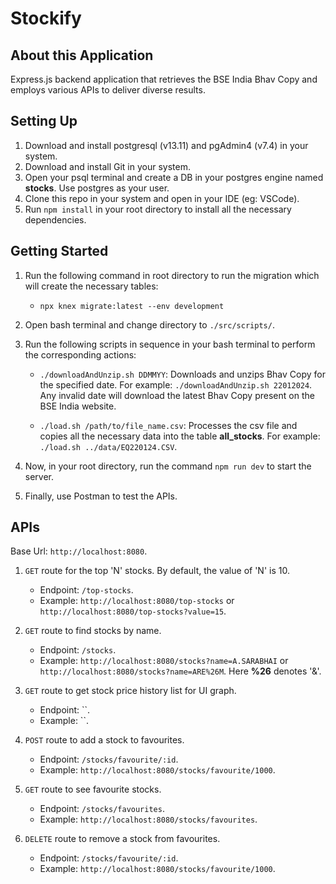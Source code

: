 # Stockify

## About this Application

Express.js backend application that retrieves the BSE India Bhav Copy and employs various APIs to deliver diverse results.

## Setting Up

1. Download and install postgresql (v13.11) and pgAdmin4 (v7.4) in your system.
2. Download and install Git in your system.
3. Open your psql terminal and create a DB in your postgres engine named **stocks**. Use postgres as your user.
4. Clone this repo in your system and open in your IDE (eg: VSCode).
5. Run `npm install` in your root directory to install all the necessary dependencies.

## Getting Started

1. Run the following command in root directory to run the migration which will create the necessary tables:

   - `npx knex migrate:latest --env development`

2. Open bash terminal and change directory to `./src/scripts/`.
3. Run the following scripts in sequence in your bash terminal to perform the corresponding actions:

   - `./downloadAndUnzip.sh DDMMYY`: Downloads and unzips Bhav Copy for the specified date. For example: `./downloadAndUnzip.sh 22012024`. Any invalid date will download the latest Bhav Copy present on the BSE India website.

   - `./load.sh /path/to/file_name.csv`: Processes the csv file and copies all the necessary data into the table **all_stocks**. For example: `./load.sh ../data/EQ220124.CSV`.

4. Now, in your root directory, run the command `npm run dev` to start the server.
5. Finally, use Postman to test the APIs.

## APIs

Base Url: `http://localhost:8080`.

1. `GET` route for the top 'N' stocks. By default, the value of 'N' is 10.

   - Endpoint: `/top-stocks`.
   - Example: `http://localhost:8080/top-stocks` or `http://localhost:8080/top-stocks?value=15`.

2. `GET` route to find stocks by name.

   - Endpoint: `/stocks`.
   - Example: `http://localhost:8080/stocks?name=A.SARABHAI` or `http://localhost:8080/stocks?name=ARE%26M`. Here **%26** denotes '&'.

3. `GET` route to get stock price history list for UI graph.

   - Endpoint: ``.
   - Example: ``.

4. `POST` route to add a stock to favourites.

   - Endpoint: `/stocks/favourite/:id`.
   - Example: `http://localhost:8080/stocks/favourite/1000`.

5. `GET` route to see favourite stocks.

   - Endpoint: `/stocks/favourites`.
   - Example: `http://localhost:8080/stocks/favourites`.

6. `DELETE` route to remove a stock from favourites.
   - Endpoint: `/stocks/favourite/:id`.
   - Example: `http://localhost:8080/stocks/favourite/1000`.
